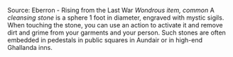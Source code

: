 Source: Eberron - Rising from the Last War
*Wondrous item, common*
A *cleansing stone* is a sphere 1 foot in diameter, engraved with mystic sigils. When touching the stone, you can use an action to activate it and remove dirt and grime from your garments and your person.
Such stones are often embedded in pedestals in public squares in Aundair or in high-end Ghallanda inns.